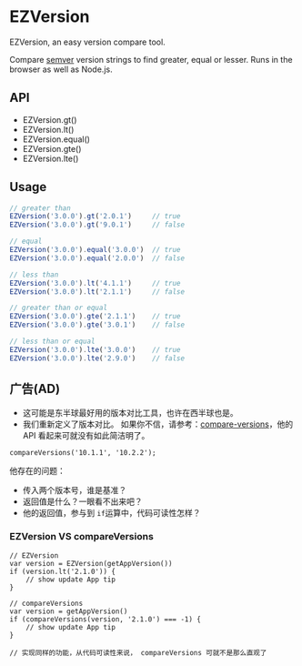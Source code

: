 # EZVersion
EZVersion, an easy version compare tool.

Compare [semver](http://semver.org/) version strings to find greater, equal or lesser.
Runs in the browser as well as Node.js.


## API
- EZVersion.gt()
- EZVersion.lt()
- EZVersion.equal()
- EZVersion.gte()
- EZVersion.lte()


## Usage
```javascript
// greater than
EZVersion('3.0.0').gt('2.0.1')     // true
EZVersion('3.0.0').gt('9.0.1')     // false

// equal
EZVersion('3.0.0').equal('3.0.0')  // true
EZVersion('3.0.0').equal('2.0.0')  // false

// less than
EZVersion('3.0.0').lt('4.1.1')     // true
EZVersion('3.0.0').lt('2.1.1')     // false

// greater than or equal
EZVersion('3.0.0').gte('2.1.1')    // true
EZVersion('3.0.0').gte('3.0.1')    // false

// less than or equal
EZVersion('3.0.0').lte('3.0.0')    // true
EZVersion('3.0.0').lte('2.9.0')    // false
```

## 广告(AD)
- 这可能是东半球最好用的版本对比工具，也许在西半球也是。
- 我们重新定义了版本对比。
如果你不信，请参考：[compare-versions](https://www.npmjs.com/package/compare-versions)，他的 API 看起来可就没有如此简洁明了。
```
compareVersions('10.1.1', '10.2.2');
```
他存在的问题：
- 传入两个版本号，谁是基准？
- 返回值是什么？一眼看不出来吧？
- 他的返回值，参与到 ```if```运算中，代码可读性怎样？
### EZVersion VS compareVersions
```
// EZVersion
var version = EZVersion(getAppVersion())
if (version.lt('2.1.0')) {
	// show update App tip
}

// compareVersions
var version = getAppVersion()
if (compareVersions(version, '2.1.0') === -1) {
	// show update App tip
}

// 实现同样的功能，从代码可读性来说， compareVersions 可就不是那么直观了
```




